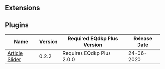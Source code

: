 ## Extensions

## Plugins
| Name | Version | Required EQdkp Plus Version | Release Date | 
|---|---|---|---|
| [Article Slider](https://eqdkpplus.github.io/packages/portal/articleslider_0.2.2_0a7572b.zip) | 0.2.2 | Requires EQdkp Plus 2.0.0 | 24-06-2020 | 
